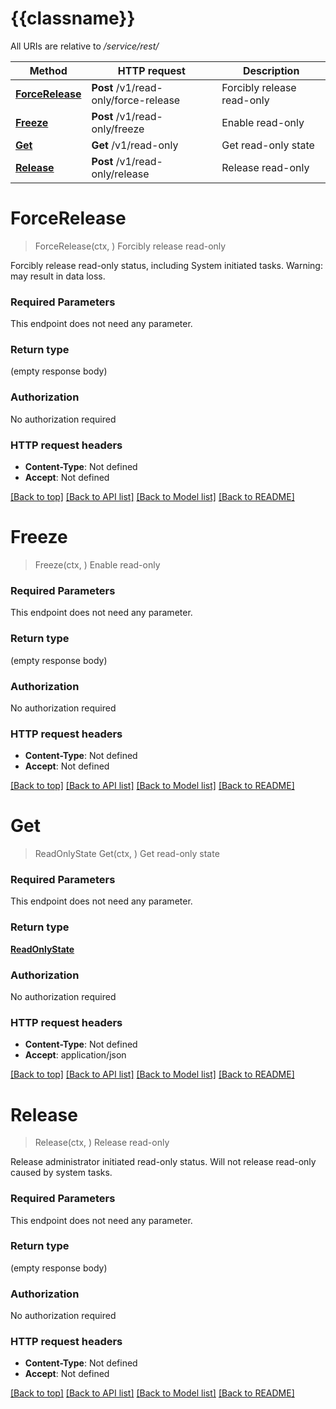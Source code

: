 # {{classname}}

All URIs are relative to */service/rest/*

Method | HTTP request | Description
------------- | ------------- | -------------
[**ForceRelease**](ReadOnlyApi.md#ForceRelease) | **Post** /v1/read-only/force-release | Forcibly release read-only
[**Freeze**](ReadOnlyApi.md#Freeze) | **Post** /v1/read-only/freeze | Enable read-only
[**Get**](ReadOnlyApi.md#Get) | **Get** /v1/read-only | Get read-only state
[**Release**](ReadOnlyApi.md#Release) | **Post** /v1/read-only/release | Release read-only

# **ForceRelease**
> ForceRelease(ctx, )
Forcibly release read-only

Forcibly release read-only status, including System initiated tasks. Warning: may result in data loss.

### Required Parameters
This endpoint does not need any parameter.

### Return type

 (empty response body)

### Authorization

No authorization required

### HTTP request headers

 - **Content-Type**: Not defined
 - **Accept**: Not defined

[[Back to top]](#) [[Back to API list]](../README.md#documentation-for-api-endpoints) [[Back to Model list]](../README.md#documentation-for-models) [[Back to README]](../README.md)

# **Freeze**
> Freeze(ctx, )
Enable read-only

### Required Parameters
This endpoint does not need any parameter.

### Return type

 (empty response body)

### Authorization

No authorization required

### HTTP request headers

 - **Content-Type**: Not defined
 - **Accept**: Not defined

[[Back to top]](#) [[Back to API list]](../README.md#documentation-for-api-endpoints) [[Back to Model list]](../README.md#documentation-for-models) [[Back to README]](../README.md)

# **Get**
> ReadOnlyState Get(ctx, )
Get read-only state

### Required Parameters
This endpoint does not need any parameter.

### Return type

[**ReadOnlyState**](ReadOnlyState.md)

### Authorization

No authorization required

### HTTP request headers

 - **Content-Type**: Not defined
 - **Accept**: application/json

[[Back to top]](#) [[Back to API list]](../README.md#documentation-for-api-endpoints) [[Back to Model list]](../README.md#documentation-for-models) [[Back to README]](../README.md)

# **Release**
> Release(ctx, )
Release read-only

Release administrator initiated read-only status. Will not release read-only caused by system tasks.

### Required Parameters
This endpoint does not need any parameter.

### Return type

 (empty response body)

### Authorization

No authorization required

### HTTP request headers

 - **Content-Type**: Not defined
 - **Accept**: Not defined

[[Back to top]](#) [[Back to API list]](../README.md#documentation-for-api-endpoints) [[Back to Model list]](../README.md#documentation-for-models) [[Back to README]](../README.md)

